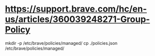 # https://support.brave.com/hc/en-us/articles/360039248271-Group-Policy

mkdir -p /etc/brave/policies/managed/
cp ./policies.json /etc/brave/policies/managed/
